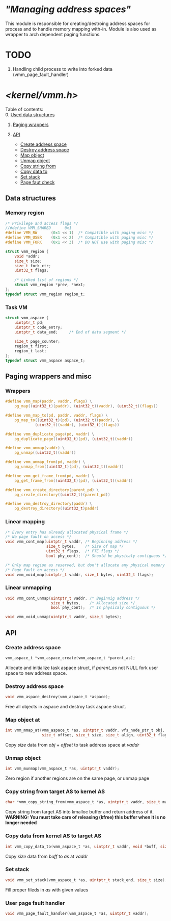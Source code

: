 # ***"Managing address spaces"***
This module is responsible for creating/destroing address spaces for process and to handle memory mapping with-in.  Module is also used as wrapper to arch dependent paging functions. 

# TODO
1. Handling child process to write into forked data (vmm_page_fault_handler)   

# _<kernel/vmm.h>_
Table of contents:   
0. [Used data structures](#data-structures)   
1. [Paging wrappers](#paging-wrappers-and-misc)    

2. [API](#api)
    - [Create address space](#create-address-space)   
    - [Destroy address space](#destroy-address-space)   
    - [Map object](#map-object-at)   
    - [Unmap object](#unmap-object)   
    - [Copy string from](#copy-string-from-target-as-to-kernel-as)   
    - [Copy data to](#copy-data-from-kernel-as-to-target-as)   
    - [Set stack](#set-stack)   
    - [Page faut check](#user-page-fault-handler)   

## Data structures

### Memory region
```c
/* Privilege and access flags */
//#define VMM_SHARED      0x1
#define VMM_RW		(0x1 << 1)	/* Compatible with paging misc */
#define VMM_USER 	(0x1 << 2)	/* Compatible with paging misc */
#define VMM_FORK	(0x1 << 3)	/* DO NOT use with paging misc */

struct vmm_region {
	void *addr;
	size_t size;
    size_t fork_ctr;
	uint32_t flags;
    
    /* Linked list of regions */
	struct vmm_region *prev, *next;
};
typedef struct vmm_region region_t;
```

### Task VM
```c
struct vmm_aspace {
    uintptr_t pd;
    uintptr_t code_entry;
    uintptr_t data_end;     /* End of data segment */
    
	size_t page_counter;
	region_t first;
	region_t last;
};
typedef struct vmm_aspace aspace_t;
```

## Paging wrappers and misc
### Wrappers
```c
#define vmm_map(paddr, vaddr, flags) \
	pg_map((uint32_t)(paddr), (uint32_t)(vaddr), (uint32_t)(flags))

#define vmm_map_to(pd, paddr, vaddr, flags) \
	pg_map_to((uint32_t)(pd), (uint32_t)(paddr), \
		     (uint32_t)(vaddr), (uint32_t)(flags))

#define vmm_duplicate_page(pd, vaddr) \
    pg_duplicate_page((uint32_t)(pd), (uint32_t)(vaddr))

#define vmm_unmap(vaddr) \
	pg_unmap((uint32_t)(vaddr))

#define vmm_unmap_from(pd, vaddr) \
	pg_unmap_from((uint32_t)(pd), (uint32_t)(vaddr))

#define vmm_get_frame_from(pd, vaddr) \
	pg_get_frame_from((uint32_t)(pd), (uint32_t)(vaddr))

#define vmm_create_directory(parent_pd) \
	pg_create_directory((uint32_t)(parent_pd))

#define vmm_destroy_directory(paddr) \
	pg_destroy_directory((uint32_t)paddr)
```
### Linear mapping
```c
/* Every entry has already allocated physical frame */
/* No page fault on access */
void vmm_cont_map(uintptr_t vaddr, /* Beginning address */
                  size_t bytes,    /* Size of map */
                  uint32_t flags,  /* PTE flags */
                  bool phy_cont);  /* Should be physicaly contiguous */

/* Only map region as reserved, but don't allocate any physical memory */
/* Page fault on access */
void vmm_void_map(uintptr_t vaddr, size_t bytes, uint32_t flags);
```

### Linear unmapping
```c
void vmm_cont_unmap(uintptr_t vaddr, /* Beginnig address */
                    size_t bytes,    /* Allocated size */
                    bool phy_cont);  /* Is physicaly contiguous */

void vmm_void_unmap(uintptr_t vaddr, size_t bytes);
```

##  API

### Create address space
```c
vmm_aspace_t *vmm_aspace_create(vmm_aspace_t *parent_as);
```
Allocate and initialize task aspace struct, if _parent_as_ not NULL fork user space to new address space.

### Destroy address space
```c
void vmm_aspace_destroy(vmm_aspace_t *aspace);
```
Free all objects in aspace and destroy task aspace struct.

### Map object at
```c
int vmm_mmap_at(vmm_aspace_t *as, uintptr_t vaddr, vfs_node_ptr_t obj,
                size_t offset, size_t size, size_t align, uint32_t flags);
```
Copy _size_ data from _obj_ + _offset_ to task address space at _vaddr_

### Unmap object
```c
int vmm_munmap(vmm_aspace_t *as, uintptr_t vaddr);
```
Zero region if another regions are on the same page, or unmap page

### Copy string from target AS to kernel AS
```c
char *vmm_copy_string_from(vmm_aspace_t *as, uintptr_t vaddr, size_t max_len);
```
Copy string from target AS into kmalloc buffer and return address of it.
**WARNING: You must take care of releasing (kfree) this buffer when it is no longer needed**

### Copy data from kernel AS to target AS
```c
int vmm_copy_data_to(vmm_aspace_t *as, uintptr_t vaddr, void *buff, size_t size);
```
Copy _size_ data from _buff_ to _as_ at _vaddr_

### Set stack
```c
void vmm_set_stack(vmm_aspace_t *as, uintptr_t stack_end, size_t size);
```
Fill proper fileds in _as_ with given values

### User page fault handler
```c
void vmm_page_fault_handler(vmm_aspace_t *as, uintptr_t vaddr);
```